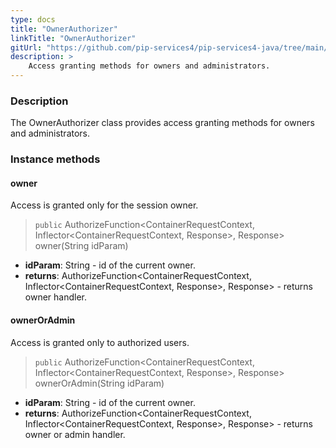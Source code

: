 ```yaml
---
type: docs
title: "OwnerAuthorizer"
linkTitle: "OwnerAuthorizer"
gitUrl: "https://github.com/pip-services4/pip-services4-java/tree/main/pip-services4-http-java"
description: >
    Access granting methods for owners and administrators.
---
```


### Description

The OwnerAuthorizer class provides access granting methods for owners and administrators.

### Instance methods

#### owner
Access is granted only for the session owner.  

> `public` AuthorizeFunction<ContainerRequestContext, Inflector<ContainerRequestContext, Response>, Response> owner(String idParam)

- **idParam**: String - id of the current owner.
- **returns**: AuthorizeFunction<ContainerRequestContext, Inflector<ContainerRequestContext, Response>, Response> - returns owner handler.

#### ownerOrAdmin
Access is granted only to authorized users.   

> `public` AuthorizeFunction<ContainerRequestContext, Inflector<ContainerRequestContext, Response>, Response> ownerOrAdmin(String idParam)

- **idParam**: String - id of the current owner.
- **returns**: AuthorizeFunction<ContainerRequestContext, Inflector<ContainerRequestContext, Response>, Response> - returns owner or admin handler.
